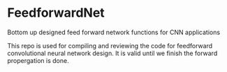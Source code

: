 # FeedforwardNet

Bottom up designed feed forward network functions for CNN applications

This repo is used for compiling and reviewing the code for feedforward convolutional neural network design.
It is valid until we finish the forward propergation is done.
